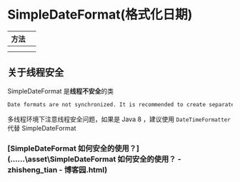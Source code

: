 # SimpleDateFormat(格式化日期)

|方法| |
|      -------- |  ----   |
|  | |
|  | |

## 关于线程安全

SimpleDateFormat 是**线程不安全**的类

```javadoc
Date formats are not synchronized. It is recommended to create separate format instances for each thread. If multiple threads access a format concurrently, it must be synchronized externally.
```

多线程环境下注意线程安全问题，如果是 Java 8 ，建议使用 `DateTimeFormatter` 代替 SimpleDateFormat

###  [SimpleDateFormat 如何安全的使用？](..\..\..\asset\SimpleDateFormat 如何安全的使用？ - zhisheng_tian - 博客园.html) 